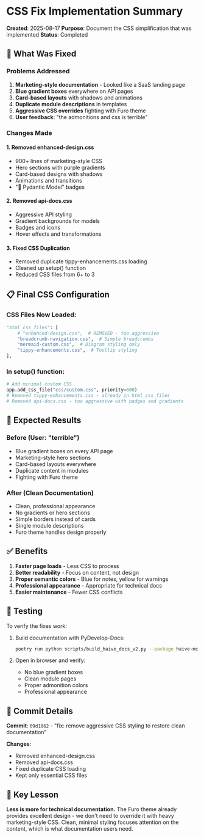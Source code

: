 # CSS Fix Implementation Summary

**Created**: 2025-08-17
**Purpose**: Document the CSS simplification that was implemented
**Status**: Completed

## 🎯 What Was Fixed

### Problems Addressed

1. **Marketing-style documentation** - Looked like a SaaS landing page
2. **Blue gradient boxes** everywhere on API pages
3. **Card-based layouts** with shadows and animations
4. **Duplicate module descriptions** in templates
5. **Aggressive CSS overrides** fighting with Furo theme
6. **User feedback**: "the admonitions and css is terrible"

### Changes Made

#### 1. Removed enhanced-design.css

- 900+ lines of marketing-style CSS
- Hero sections with purple gradients
- Card-based designs with shadows
- Animations and transitions
- "🔧 Pydantic Model" badges

#### 2. Removed api-docs.css

- Aggressive API styling
- Gradient backgrounds for models
- Badges and icons
- Hover effects and transformations

#### 3. Fixed CSS Duplication

- Removed duplicate tippy-enhancements.css loading
- Cleaned up setup() function
- Reduced CSS files from 6+ to 3

## 📋 Final CSS Configuration

### CSS Files Now Loaded:

```python
"html_css_files": [
    # "enhanced-design.css",  # REMOVED - too aggressive
    "breadcrumb-navigation.css",  # Simple breadcrumbs
    "mermaid-custom.css",  # Diagram styling only
    "tippy-enhancements.css",  # Tooltip styling
],
```

### In setup() function:

```python
# Add minimal custom CSS
app.add_css_file("css/custom.css", priority=600)
# Removed tippy-enhancements.css - already in html_css_files
# Removed api-docs.css - too aggressive with badges and gradients
```

## 🎯 Expected Results

### Before (User: "terrible")

- Blue gradient boxes on every API page
- Marketing-style hero sections
- Card-based layouts everywhere
- Duplicate content in modules
- Fighting with Furo theme

### After (Clean Documentation)

- Clean, professional appearance
- No gradients or hero sections
- Simple borders instead of cards
- Single module descriptions
- Furo theme handles design properly

## ✅ Benefits

1. **Faster page loads** - Less CSS to process
2. **Better readability** - Focus on content, not design
3. **Proper semantic colors** - Blue for notes, yellow for warnings
4. **Professional appearance** - Appropriate for technical docs
5. **Easier maintenance** - Fewer CSS conflicts

## 🧪 Testing

To verify the fixes work:

1. Build documentation with PyDevelop-Docs:

   ```bash
   poetry run python scripts/build_haive_docs_v2.py --package haive-mcp
   ```

2. Open in browser and verify:
   - No blue gradient boxes
   - Clean module pages
   - Proper admonition colors
   - Professional appearance

## 📝 Commit Details

**Commit**: `09d1862` - "fix: remove aggressive CSS styling to restore clean documentation"

**Changes**:

- Removed enhanced-design.css
- Removed api-docs.css
- Fixed duplicate CSS loading
- Kept only essential CSS files

## 🎯 Key Lesson

**Less is more for technical documentation.** The Furo theme already provides excellent design - we don't need to override it with heavy marketing-style CSS. Clean, minimal styling focuses attention on the content, which is what documentation users need.
